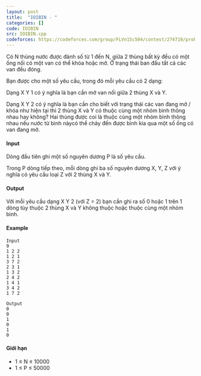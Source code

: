 ```yaml
---
layout: post
title:  "IOIBIN - "
categories: []
code: IOIBIN
src: IOIBIN.cpp
codeforces: https://codeforces.com/group/FLVn1Sc504/contest/274710/problem/I
---
```




  



Có N thùng nước được đánh số từ 1 đến N, giữa 2 thùng bất kỳ đều có một ống nối có một van có thể khóa hoặc mở. Ở trạng thái ban đầu tất cả các van đều đóng.

Bạn được cho một số yêu cầu, trong đó mỗi yêu cầu có 2 dạng:

Dạng X Y 1 có ý nghĩa là bạn cần mở van nối giữa 2 thùng X và Y.

Dạng X Y 2 có ý nghĩa là bạn cần cho biết với trạng thái các van đang mở / khóa như hiện tại thì 2 thùng X và Y có thuộc cùng một nhóm bình thông nhau hay không? Hai thùng được coi là thuộc cùng một nhóm bình thông nhau nếu nước từ bình nàycó thể chảy đến được bình kia qua một số ống có van đang mở.

#### Input

Dòng đầu tiên ghi một số nguyên dương P là số yêu cầu.

Trong P dòng tiếp theo, mỗi dòng ghi ba số nguyên dương X, Y, Z với ý nghĩa có yêu cầu loại Z với 2 thùng X và Y.

#### Output

Với mỗi yêu cầu dạng X Y 2 (với Z = 2) bạn cần ghi ra số 0 hoặc 1 trên 1 dòng tùy thuộc 2 thùng X và Y không thuộc hoặc thuộc cùng một nhóm bình.

#### Example

```
Input
9
1 2 2 
1 2 1
3 7 2
2 3 1
1 3 2
2 4 2
1 4 1
3 4 2
1 7 2

Output
0
0
1
0
1
0

```

#### Giới hạn

*   1 ≤ N ≤ 10000
*   1 ≤ P ≤ 50000

<!--more-->

